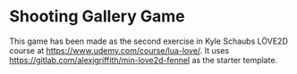 # Shooting Gallery Game #

This game has been made as the second exercise in Kyle Schaubs LÖVE2D course at <https://www.udemy.com/course/lua-love/>.
It uses <https://gitlab.com/alexjgriffith/min-love2d-fennel> as the starter template.